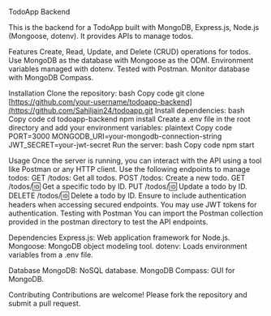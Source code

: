 TodoApp Backend

This is the backend for a TodoApp built with MongoDB, Express.js, Node.js (Mongoose, dotenv). It provides APIs to manage todos.

Features
Create, Read, Update, and Delete (CRUD) operations for todos.
Use MongoDB as the database with Mongoose as the ODM.
Environment variables managed with dotenv.
Tested with Postman.
Monitor database with MongoDB Compass.

Installation
Clone the repository:
bash
Copy code
git clone [https://github.com/your-username/todoapp-backend](https://github.com/Sahiljain24/todoapp.git
Install dependencies:
bash
Copy code
cd todoapp-backend
npm install
Create a .env file in the root directory and add your environment variables:
plaintext
Copy code
PORT=3000
MONGODB_URI=your-mongodb-connection-string
JWT_SECRET=your-jwt-secret
Run the server:
bash
Copy code
npm start

Usage
Once the server is running, you can interact with the API using a tool like Postman or any HTTP client.
Use the following endpoints to manage todos:
GET /todos: Get all todos.
POST /todos: Create a new todo.
GET /todos/:id: Get a specific todo by ID.
PUT /todos/:id: Update a todo by ID.
DELETE /todos/:id: Delete a todo by ID.
Ensure to include authentication headers when accessing secured endpoints. You may use JWT tokens for authentication.
Testing with Postman
You can import the Postman collection provided in the postman directory to test the API endpoints.

Dependencies
Express.js: Web application framework for Node.js.
Mongoose: MongoDB object modeling tool.
dotenv: Loads environment variables from a .env file.
 
 
Database
MongoDB: NoSQL database.
MongoDB Compass: GUI for MongoDB.

Contributing
Contributions are welcome! Please fork the repository and submit a pull request.
